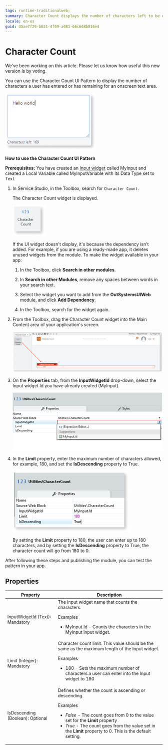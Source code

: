 ```yaml
---
tags: runtime-traditionalweb; 
summary: Character Count displays the number of characters left to be entered in a target input field.
locale: en-us
guid: 35ae7f29-b021-4f09-a081-66c668b816e4
---
```


# Character Count

<div class="info" markdown="1">

We’ve been working on this article. Please let us know how useful this new version is by voting.

</div>

You can use the Character Count UI Pattern to display the number of characters a user has entered or has remaining for an onscreen text area. 

![](<images/charactercount-5-ss.png>)

**How to use the Character Count UI Pattern**

**Prerequisites:** You have created an [Input widget](<../../../../../ref/lang/auto/Class.Input Widget.final.md>) called MyInput and created a Local Variable called MyInputVariable with its Data Type set to Text.

1. In Service Studio, in the Toolbox, search for `Character Count`.

    The Character Count widget is displayed.

    ![](<images/charactercount-7-ss.png>)

    If the UI widget doesn't display, it's because the dependency isn't added. For example, if you are using a ready-made app, it deletes unused widgets from the module. To make the widget available in your app:

    1. In the Toolbox, click **Search in other modules**.

    1. In **Search in other Modules**, remove any spaces between words in your search text.
    
    1. Select the widget you want to add from the **OutSystemsUIWeb** module, and click **Add Dependency**. 
    
    1. In the Toolbox, search for the widget again.

1. From the Toolbox, drag the Character Count widget into the Main Content area of your application's screen.

    ![](<images/charactercount-8-ss.png>)

1. On the **Properties** tab, from the **InputWidgetId** drop-down, select the Input widget Id you have already created (MyInput).

    ![](<images/charactercount-9-ss.png>)

1. In the **Limit** property, enter the maximum number of characters allowed, for example, 180, and set the **IsDescending** property to True.

    ![](<images/charactercount-10-ss.png>)

    By setting the **Limit** property to 180, the user can enter up to 180 characters, and by setting the **IsDescending** property to True, the character count will go from 180 to 0.

After following these steps and publishing the module, you can test the pattern in your app.

## Properties

| Property |  Description |
|---|---|
| InputWidgetId (Text): Mandatory | The Input widget name that counts the characters. <p> Examples <ul><li>MyInput.Id - Counts the characters in the MyInput input widget.</li></ul> </p>|
| Limit (Integer): Mandatory  | Character count limit. This value should be the same as the maximum length of the Input widget. <p> Examples <ul><li>180 - Sets the maximum number of characters a user can enter into the Input widget to 180</li></ul> </p>|
| IsDescending (Boolean): Optional  | Defines whether the count is ascending or descending. <p> Examples <ul><li>_False_ - The count goes from 0 to the value set for the **Limit** property</li><li>_True_ - The count goes from the value set in the **Limit** property to 0. This is the default setting.</li></ul></p> |

